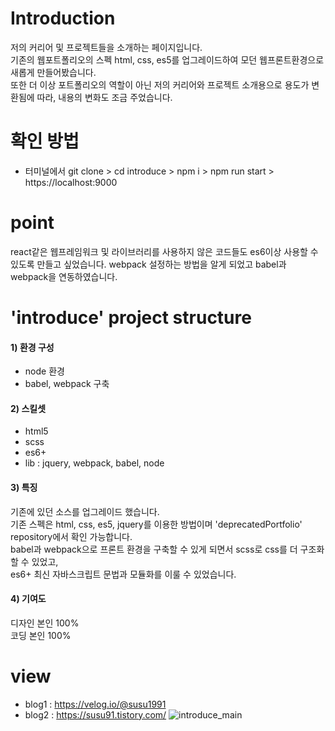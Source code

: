 # Introduction
저의 커리어 및 프로젝트들을 소개하는 페이지입니다.<br>
기존의 웹포트폴리오의 스펙 html, css, es5를 업그레이드하여 모던 웹프론트환경으로 새롭게 만들어봤습니다.<br>
또한 더 이상 포트폴리오의 역할이 아닌 저의 커리어와 프로젝트 소개용으로 용도가 변환됨에 따라, 내용의 변화도 조금 주었습니다.

# 확인 방법
- 터미널에서 git clone > cd introduce > npm i > npm run start > https://localhost:9000

# point
react같은 웹프레임워크 및 라이브러리를 사용하지 않은 코드들도 es6이상 사용할 수 있도록 만들고 싶었습니다.
webpack 설정하는 방법을 알게 되었고 babel과 webpack을 연동하였습니다.

# 'introduce' project structure
#### 1) 환경 구성
- node 환경
- babel, webpack 구축

#### 2) 스킬셋
- html5
- scss
- es6+
- lib : jquery, webpack, babel, node

#### 3) 특징
기존에 있던 소스를 업그레이드 했습니다.<br>
기존 스펙은 html, css, es5, jquery를 이용한 방법이며 'deprecatedPortfolio' repository에서 확인 가능합니다.<br>
babel과 webpack으로 프론트 환경을 구축할 수 있게 되면서 scss로 css를 더 구조화할 수 있었고,<br>
es6+ 최신 자바스크립트 문법과 모듈화를 이룰 수 있었습니다.

#### 4) 기여도
디자인 본인 100%<br>
코딩 본인 100%

# view
- blog1 : https://velog.io/@susu1991
- blog2 : https://susu91.tistory.com/
![introduce_main](https://user-images.githubusercontent.com/33299977/71609812-da109a80-2bce-11ea-98e8-5bbe0781f867.jpg)
